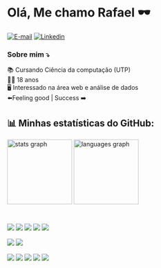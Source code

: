 
### <h1> Olá, Me chamo Rafael 🕶️ </h1>
[![E-mail](https://img.shields.io/badge/Gmail-D14836?style=for-the-badge&logo=gmail&logoColor=white
)](rafaelglima79@gmail.com)
[![Linkedin](https://img.shields.io/badge/LinkedIn-0077B5?style=for-the-badge&logo=linkedin&logoColor=white
)](https://www.linkedin.com/in/rafael-lima-62a547287/)
### Sobre mim ⤵️
📚 Cursando Ciência da computação (UTP) <br>
🧑‍💻 18 anos <br>
🖥️ Interessado na área web e análise de dados <br>
⬅️Feeling good | Success ➡️

## 📊 Minhas estatísticas do GitHub:

<div align="left">
  <img src="https://github-readme-stats.vercel.app/api?username=rafalimma&hide_title=false&hide_rank=false&show_icons=true&include_all_commits=true&count_private=true&disable_animations=false&theme=dracula&locale=en&hide_border=false&order=1" height="150" alt="stats graph"  />
  <img src="https://github-readme-stats.vercel.app/api/top-langs?username=rafalimma&locale=en&hide_title=false&layout=compact&card_width=320&langs_count=5&theme=noctis_minimus&hide_border=false&order=2" height="150" alt="languages graph"  />
</div>

###

###
<div style="display: inline_block"><br/>
   <img align="center" src="https://img.shields.io/badge/HTML5-E34F26?style=for-the-badge&logo=html5&logoColor=white">
   <img align="center" src="https://img.shields.io/badge/CSS-239120?&style=for-the-badge&logo=css3&logoColor=white">
   <img align="center" src="https://img.shields.io/badge/Python-3776AB?style=for-the-badge&logo=python&logoColor=white">
   <img align="center" src="https://img.shields.io/badge/PHP-777BB4?style=for-the-badge&logo=php&logoColor=white">
   <img align="center" src="https://img.shields.io/badge/c-%2300599C.svg?style=for-the-badge&logo=c&logoColor=white"><br>
   <br>
   <img align="center" src="https://img.shields.io/badge/Bootstrap-563D7C?style=for-the-badge&logo=bootstrap&logoColor=white">
   <img align="center" src="https://img.shields.io/badge/Django-092E20?style=for-the-badge&logo=django&logoColor=white"><br>
   <br>
   <img align="center" src="https://img.shields.io/badge/Git-F05032.svg?style=for-the-badge&logo=Git&logoColor=white">
   <img align="center" src="https://img.shields.io/badge/MySQL-00000F?style=for-the-badge&logo=mysql&logoColor=white">
   <img align="center" src="https://img.shields.io/badge/postgres-%23316192.svg?style=for-the-badge&logo=postgresql&logoColor=white">
   <img align="center" src="https://img.shields.io/badge/GoogleCloud-%234285F4.svg?style=for-the-badge&logo=google-cloud&logoColor=white">
   <img align="center" src="https://img.shields.io/badge/Ubuntu-E95420?style=for-the-badge&logo=ubuntu&logoColor=white">
</div>
<!--
**rafalimma/rafalimma** is a ✨ _special_ ✨ repository because its `README.md` (this file) appears on your GitHub profile.

Here are some ideas to get you started:

- 🔭 Cursando Ciência da Computação [UTP]
- 🌱 I’m currently learning ...
- 👯 I’m looking to collaborate on ...
- 🤔 I’m looking for help with ...
- 💬 Ask me about ...
- 📫 How to reach me: ...
- 😄 Pronouns: ...
- ⚡ Fun fact: ...
-->
